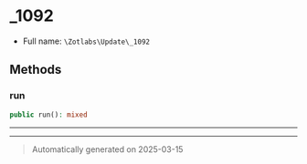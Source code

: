 
# _1092





* Full name: `\Zotlabs\Update\_1092`




## Methods


### run



```php
public run(): mixed
```












***


***
> Automatically generated on 2025-03-15
